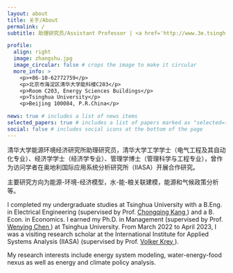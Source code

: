 ```yaml
---
layout: about
title: 关于/About
permalink: /
subtitle: 助理研究员/Assistant Professor | <a href='http://www.3e.tsinghua.edu.cn/en/'>Institute of Energy, Environment and Economy</a>, <a href='https://www.tsinghua.edu.cn/en/'>Tsinghua University</a>

profile:
  align: right
  image: zhangshu.jpg
  image_circular: false # crops the image to make it circular
  more_info: >
    <p>+86-10-62772759</p>
    <p>北京市海淀区清华大学能科楼C203</p>
    <p>Room C203, Energy Sciences Buildings</p>
    <p>Tsinghua University</p>
    <p>Beijing 100084, P.R.China</p>

news: true # includes a list of news items
selected_papers: true # includes a list of papers marked as "selected={true}"
social: false # includes social icons at the bottom of the page
---
```

清华大学能源环境经济研究所助理研究员，清华大学工学学士（电气工程及其自动化专业）、经济学学士（经济学专业）、管理学博士（管理科学与工程专业），曾作为访问学者在奥地利国际应用系统分析研究所（IIASA）开展合作研究。

主要研究方向为能源-环境-经济模型，水-能-粮关联建模，能源和气候政策分析等。

I completed my undergraduate studies at Tsinghua University with a B.Eng. in Electrical Engineering (supervised by Prof. <a href='https://www.eea.tsinghua.edu.cn/en/faculties/cqkang.htm'>Chongqing Kang </a>) and a B. Econ. in Economics. I earned my Ph.D. in Management (supervised by Prof. <a href='http://www.3e.tsinghua.edu.cn/en/article/158'>Wenying Chen </a>) at Tsinghua University. From March 2022 to April 2023, I was a visiting research scholar at the International Institute for Applied Systems Analysis (IIASA) (supervised by Prof. <a href='https://iiasa.ac.at/staff/volker-krey'>Volker Krey </a>).

My research interests include energy system modeling, water-energy-food nexus as well as energy and climate policy analysis.
